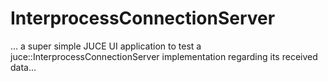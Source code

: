 # InterprocessConnectionServer

... a super simple JUCE UI application to test a juce::InterprocessConnectionServer implementation regarding its received data...